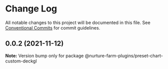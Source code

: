 # Change Log

All notable changes to this project will be documented in this file.
See [Conventional Commits](https://conventionalcommits.org) for commit guidelines.

## 0.0.2 (2021-11-12)

**Note:** Version bump only for package @nurture-farm-plugins/preset-chart-custom-deckgl
